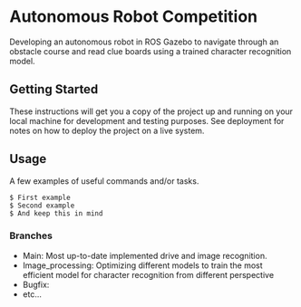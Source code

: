 # Autonomous Robot Competition

Developing an autonomous robot in ROS Gazebo to navigate through an obstacle course and read clue boards using a trained character recognition model.

## Getting Started

These instructions will get you a copy of the project up and running on your local machine for development and testing purposes. See deployment for notes on how to deploy the project on a live system.


## Usage

A few examples of useful commands and/or tasks.

```
$ First example
$ Second example
$ And keep this in mind
```


### Branches

* Main: Most up-to-date implemented drive and image recognition.
* Image_processing: Optimizing different models to train the most efficient model for character recognition from different perspective
* Bugfix:
* etc...

